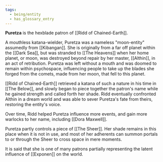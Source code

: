 ```yaml
---
tags:
  - being/entity
  - has_glossary_entry
---
```


**Puretza** is the hexblade patron of [[Ridd of Chained-Earth]].

A mouthless katana-wielder, Puretza was a nameless "moon-entity" assumedly from [[Kibangan]]. She is originally from a far off planet within the [[Dark Sea]], but was stranded to [[The Heavens]] when her home planet, or moon, was destroyed beyond repair by her master, [[Althin]], in an act of retribution. Puretza was left without a mouth and was doomed to remain within psychospace, influencing people to take up the blades she forged from the comets, made from her moon, that fell to this planet.

[[Ridd of Chained-Earth]] retrieved a katana of such a nature in his time in [[The Below]], and slowly began to piece together the patron's name while he gained strength and called forth her shade. Ridd eventually confronted Althin in a dream world and was able to sever Puretza's fate from theirs, restoring the entity's voice.

Over time, Ridd helped Puretza influence more events, and gain more warlocks to her name, including [[Dora Maxwell]].

Puretza partly controls a piece of [[The Sheer]]. Her shade remains in this place when it is not in use, and most of her adherents can summon portals to or through the Sheer to cross space in mere moments.

It is said that she is one of many patrons partially representing the latent influence of [[Exponen]] on the world.